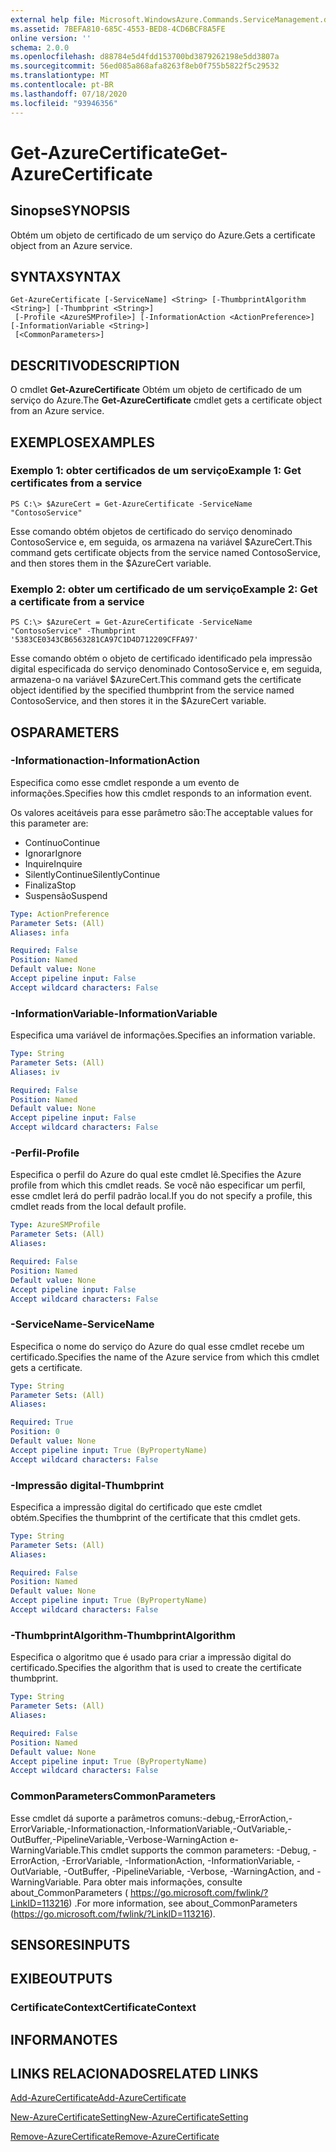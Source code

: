 ```yaml
---
external help file: Microsoft.WindowsAzure.Commands.ServiceManagement.dll-Help.xml
ms.assetid: 7BEFA810-685C-4553-BED8-4CD6BCF8A5FE
online version: ''
schema: 2.0.0
ms.openlocfilehash: d88784e5d4fdd153700bd3879262198e5dd3807a
ms.sourcegitcommit: 56ed085a868afa8263f8eb0f755b5822f5c29532
ms.translationtype: MT
ms.contentlocale: pt-BR
ms.lasthandoff: 07/18/2020
ms.locfileid: "93946356"
---
```

# <span data-ttu-id="fa1bd-101">Get-AzureCertificate</span><span class="sxs-lookup"><span data-stu-id="fa1bd-101">Get-AzureCertificate</span></span>

## <span data-ttu-id="fa1bd-102">Sinopse</span><span class="sxs-lookup"><span data-stu-id="fa1bd-102">SYNOPSIS</span></span>
<span data-ttu-id="fa1bd-103">Obtém um objeto de certificado de um serviço do Azure.</span><span class="sxs-lookup"><span data-stu-id="fa1bd-103">Gets a certificate object from an Azure service.</span></span>

## <span data-ttu-id="fa1bd-104">SYNTAX</span><span class="sxs-lookup"><span data-stu-id="fa1bd-104">SYNTAX</span></span>

```
Get-AzureCertificate [-ServiceName] <String> [-ThumbprintAlgorithm <String>] [-Thumbprint <String>]
 [-Profile <AzureSMProfile>] [-InformationAction <ActionPreference>] [-InformationVariable <String>]
 [<CommonParameters>]
```

## <span data-ttu-id="fa1bd-105">DESCRITIVO</span><span class="sxs-lookup"><span data-stu-id="fa1bd-105">DESCRIPTION</span></span>
<span data-ttu-id="fa1bd-106">O cmdlet **Get-AzureCertificate** Obtém um objeto de certificado de um serviço do Azure.</span><span class="sxs-lookup"><span data-stu-id="fa1bd-106">The **Get-AzureCertificate** cmdlet gets a certificate object from an Azure service.</span></span>

## <span data-ttu-id="fa1bd-107">EXEMPLOS</span><span class="sxs-lookup"><span data-stu-id="fa1bd-107">EXAMPLES</span></span>

### <span data-ttu-id="fa1bd-108">Exemplo 1: obter certificados de um serviço</span><span class="sxs-lookup"><span data-stu-id="fa1bd-108">Example 1: Get certificates from a service</span></span>
```
PS C:\> $AzureCert = Get-AzureCertificate -ServiceName "ContosoService"
```

<span data-ttu-id="fa1bd-109">Esse comando obtém objetos de certificado do serviço denominado ContosoService e, em seguida, os armazena na variável $AzureCert.</span><span class="sxs-lookup"><span data-stu-id="fa1bd-109">This command gets certificate objects from the service named ContosoService, and then stores them in the $AzureCert variable.</span></span>

### <span data-ttu-id="fa1bd-110">Exemplo 2: obter um certificado de um serviço</span><span class="sxs-lookup"><span data-stu-id="fa1bd-110">Example 2: Get a certificate from a service</span></span>
```
PS C:\> $AzureCert = Get-AzureCertificate -ServiceName "ContosoService" -Thumbprint '5383CE0343CB6563281CA97C1D4D712209CFFA97'
```

<span data-ttu-id="fa1bd-111">Esse comando obtém o objeto de certificado identificado pela impressão digital especificada do serviço denominado ContosoService e, em seguida, armazena-o na variável $AzureCert.</span><span class="sxs-lookup"><span data-stu-id="fa1bd-111">This command gets the certificate object identified by the specified thumbprint from the service named ContosoService, and then stores it in the $AzureCert variable.</span></span>

## <span data-ttu-id="fa1bd-112">OS</span><span class="sxs-lookup"><span data-stu-id="fa1bd-112">PARAMETERS</span></span>

### <span data-ttu-id="fa1bd-113">-Informationaction</span><span class="sxs-lookup"><span data-stu-id="fa1bd-113">-InformationAction</span></span>
<span data-ttu-id="fa1bd-114">Especifica como esse cmdlet responde a um evento de informações.</span><span class="sxs-lookup"><span data-stu-id="fa1bd-114">Specifies how this cmdlet responds to an information event.</span></span>

<span data-ttu-id="fa1bd-115">Os valores aceitáveis para esse parâmetro são:</span><span class="sxs-lookup"><span data-stu-id="fa1bd-115">The acceptable values for this parameter are:</span></span>

- <span data-ttu-id="fa1bd-116">Contínuo</span><span class="sxs-lookup"><span data-stu-id="fa1bd-116">Continue</span></span>
- <span data-ttu-id="fa1bd-117">Ignorar</span><span class="sxs-lookup"><span data-stu-id="fa1bd-117">Ignore</span></span>
- <span data-ttu-id="fa1bd-118">Inquire</span><span class="sxs-lookup"><span data-stu-id="fa1bd-118">Inquire</span></span>
- <span data-ttu-id="fa1bd-119">SilentlyContinue</span><span class="sxs-lookup"><span data-stu-id="fa1bd-119">SilentlyContinue</span></span>
- <span data-ttu-id="fa1bd-120">Finaliza</span><span class="sxs-lookup"><span data-stu-id="fa1bd-120">Stop</span></span>
- <span data-ttu-id="fa1bd-121">Suspensão</span><span class="sxs-lookup"><span data-stu-id="fa1bd-121">Suspend</span></span>

```yaml
Type: ActionPreference
Parameter Sets: (All)
Aliases: infa

Required: False
Position: Named
Default value: None
Accept pipeline input: False
Accept wildcard characters: False
```

### <span data-ttu-id="fa1bd-122">-InformationVariable</span><span class="sxs-lookup"><span data-stu-id="fa1bd-122">-InformationVariable</span></span>
<span data-ttu-id="fa1bd-123">Especifica uma variável de informações.</span><span class="sxs-lookup"><span data-stu-id="fa1bd-123">Specifies an information variable.</span></span>

```yaml
Type: String
Parameter Sets: (All)
Aliases: iv

Required: False
Position: Named
Default value: None
Accept pipeline input: False
Accept wildcard characters: False
```

### <span data-ttu-id="fa1bd-124">-Perfil</span><span class="sxs-lookup"><span data-stu-id="fa1bd-124">-Profile</span></span>
<span data-ttu-id="fa1bd-125">Especifica o perfil do Azure do qual este cmdlet lê.</span><span class="sxs-lookup"><span data-stu-id="fa1bd-125">Specifies the Azure profile from which this cmdlet reads.</span></span>
<span data-ttu-id="fa1bd-126">Se você não especificar um perfil, esse cmdlet lerá do perfil padrão local.</span><span class="sxs-lookup"><span data-stu-id="fa1bd-126">If you do not specify a profile, this cmdlet reads from the local default profile.</span></span>

```yaml
Type: AzureSMProfile
Parameter Sets: (All)
Aliases: 

Required: False
Position: Named
Default value: None
Accept pipeline input: False
Accept wildcard characters: False
```

### <span data-ttu-id="fa1bd-127">-ServiceName</span><span class="sxs-lookup"><span data-stu-id="fa1bd-127">-ServiceName</span></span>
<span data-ttu-id="fa1bd-128">Especifica o nome do serviço do Azure do qual esse cmdlet recebe um certificado.</span><span class="sxs-lookup"><span data-stu-id="fa1bd-128">Specifies the name of the Azure service from which this cmdlet gets a certificate.</span></span>

```yaml
Type: String
Parameter Sets: (All)
Aliases: 

Required: True
Position: 0
Default value: None
Accept pipeline input: True (ByPropertyName)
Accept wildcard characters: False
```

### <span data-ttu-id="fa1bd-129">-Impressão digital</span><span class="sxs-lookup"><span data-stu-id="fa1bd-129">-Thumbprint</span></span>
<span data-ttu-id="fa1bd-130">Especifica a impressão digital do certificado que este cmdlet obtém.</span><span class="sxs-lookup"><span data-stu-id="fa1bd-130">Specifies the thumbprint of the certificate that this cmdlet gets.</span></span>

```yaml
Type: String
Parameter Sets: (All)
Aliases: 

Required: False
Position: Named
Default value: None
Accept pipeline input: True (ByPropertyName)
Accept wildcard characters: False
```

### <span data-ttu-id="fa1bd-131">-ThumbprintAlgorithm</span><span class="sxs-lookup"><span data-stu-id="fa1bd-131">-ThumbprintAlgorithm</span></span>
<span data-ttu-id="fa1bd-132">Especifica o algoritmo que é usado para criar a impressão digital do certificado.</span><span class="sxs-lookup"><span data-stu-id="fa1bd-132">Specifies the algorithm that is used to create the certificate thumbprint.</span></span>

```yaml
Type: String
Parameter Sets: (All)
Aliases: 

Required: False
Position: Named
Default value: None
Accept pipeline input: True (ByPropertyName)
Accept wildcard characters: False
```

### <span data-ttu-id="fa1bd-133">CommonParameters</span><span class="sxs-lookup"><span data-stu-id="fa1bd-133">CommonParameters</span></span>
<span data-ttu-id="fa1bd-134">Esse cmdlet dá suporte a parâmetros comuns:-debug,-ErrorAction,-ErrorVariable,-Informationaction,-InformationVariable,-OutVariable,-OutBuffer,-PipelineVariable,-Verbose-WarningAction e-WarningVariable.</span><span class="sxs-lookup"><span data-stu-id="fa1bd-134">This cmdlet supports the common parameters: -Debug, -ErrorAction, -ErrorVariable, -InformationAction, -InformationVariable, -OutVariable, -OutBuffer, -PipelineVariable, -Verbose, -WarningAction, and -WarningVariable.</span></span> <span data-ttu-id="fa1bd-135">Para obter mais informações, consulte about_CommonParameters ( https://go.microsoft.com/fwlink/?LinkID=113216) .</span><span class="sxs-lookup"><span data-stu-id="fa1bd-135">For more information, see about_CommonParameters (https://go.microsoft.com/fwlink/?LinkID=113216).</span></span>

## <span data-ttu-id="fa1bd-136">SENSORES</span><span class="sxs-lookup"><span data-stu-id="fa1bd-136">INPUTS</span></span>

## <span data-ttu-id="fa1bd-137">EXIBE</span><span class="sxs-lookup"><span data-stu-id="fa1bd-137">OUTPUTS</span></span>

### <span data-ttu-id="fa1bd-138">CertificateContext</span><span class="sxs-lookup"><span data-stu-id="fa1bd-138">CertificateContext</span></span>

## <span data-ttu-id="fa1bd-139">INFORMA</span><span class="sxs-lookup"><span data-stu-id="fa1bd-139">NOTES</span></span>

## <span data-ttu-id="fa1bd-140">LINKS RELACIONADOS</span><span class="sxs-lookup"><span data-stu-id="fa1bd-140">RELATED LINKS</span></span>

[<span data-ttu-id="fa1bd-141">Add-AzureCertificate</span><span class="sxs-lookup"><span data-stu-id="fa1bd-141">Add-AzureCertificate</span></span>](./Add-AzureCertificate.md)

[<span data-ttu-id="fa1bd-142">New-AzureCertificateSetting</span><span class="sxs-lookup"><span data-stu-id="fa1bd-142">New-AzureCertificateSetting</span></span>](./New-AzureCertificateSetting.md)

[<span data-ttu-id="fa1bd-143">Remove-AzureCertificate</span><span class="sxs-lookup"><span data-stu-id="fa1bd-143">Remove-AzureCertificate</span></span>](./Remove-AzureCertificate.md)


